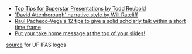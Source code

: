 * [Top Tips for Superstar Presentations by Todd Reubold](https://www.youtube.com/watch?v=Yis6mAnMjTc)
* ['David Attenborough' narrative style by Will Ratcliff](https://www.dropbox.com/s/j1vv2baheiduvip/David%20Attenborough%20talk%20technique%202018.pdf)
* [Raul Pacheco-Vega's 12 tips to give a solid scholarly talk within a short time frame](http://www.raulpacheco.org/2018/04/10-tips-to-give-a-solid-scholarly-talk-within-a-short-time-frame/)
* [Put your take home message at the top of your slides!](https://dynamicecology.wordpress.com/2018/08/27/put-your-take-home-message-at-the-top-of-your-slides/)

[source](http://branding.ifas.ufl.edu/logos/) for UF IFAS logos